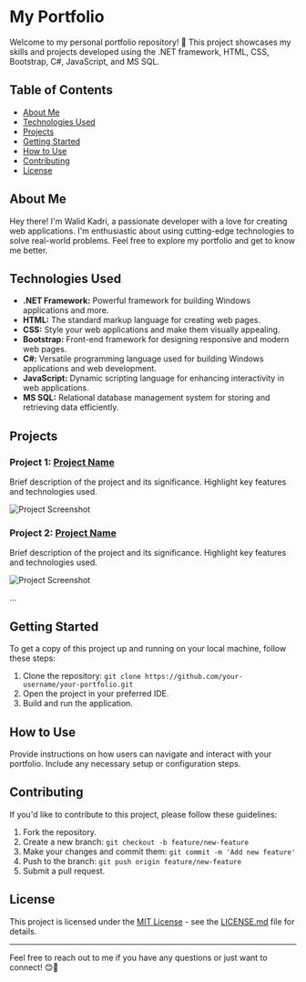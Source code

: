 # My Portfolio

Welcome to my personal portfolio repository! 🚀 This project showcases my skills and projects developed using the .NET framework, HTML, CSS, Bootstrap, C#, JavaScript, and MS SQL.

## Table of Contents

- [About Me](#about-me)
- [Technologies Used](#technologies-used)
- [Projects](#projects)
- [Getting Started](#getting-started)
- [How to Use](#how-to-use)
- [Contributing](#contributing)
- [License](#license)

## About Me

Hey there! I'm Walid Kadri, a passionate developer with a love for creating web applications. I'm enthusiastic about using cutting-edge technologies to solve real-world problems. Feel free to explore my portfolio and get to know me better.

## Technologies Used

- **.NET Framework:** Powerful framework for building Windows applications and more.
- **HTML:** The standard markup language for creating web pages.
- **CSS:** Style your web applications and make them visually appealing.
- **Bootstrap:** Front-end framework for designing responsive and modern web pages.
- **C#:** Versatile programming language used for building Windows applications and web development.
- **JavaScript:** Dynamic scripting language for enhancing interactivity in web applications.
- **MS SQL:** Relational database management system for storing and retrieving data efficiently.

## Projects

### Project 1: [Project Name](link-to-project)

Brief description of the project and its significance. Highlight key features and technologies used.

![Project Screenshot](path-to-screenshot.png)

### Project 2: [Project Name](link-to-project)

Brief description of the project and its significance. Highlight key features and technologies used.

![Project Screenshot](path-to-screenshot.png)

...

## Getting Started

To get a copy of this project up and running on your local machine, follow these steps:

1. Clone the repository: `git clone https://github.com/your-username/your-portfolio.git`
2. Open the project in your preferred IDE.
3. Build and run the application.

## How to Use

Provide instructions on how users can navigate and interact with your portfolio. Include any necessary setup or configuration steps.

## Contributing

If you'd like to contribute to this project, please follow these guidelines:

1. Fork the repository.
2. Create a new branch: `git checkout -b feature/new-feature`
3. Make your changes and commit them: `git commit -m 'Add new feature'`
4. Push to the branch: `git push origin feature/new-feature`
5. Submit a pull request.

## License

This project is licensed under the [MIT License](LICENSE.md) - see the [LICENSE.md](LICENSE.md) file for details.

---

Feel free to reach out to me if you have any questions or just want to connect! 😊🚀
